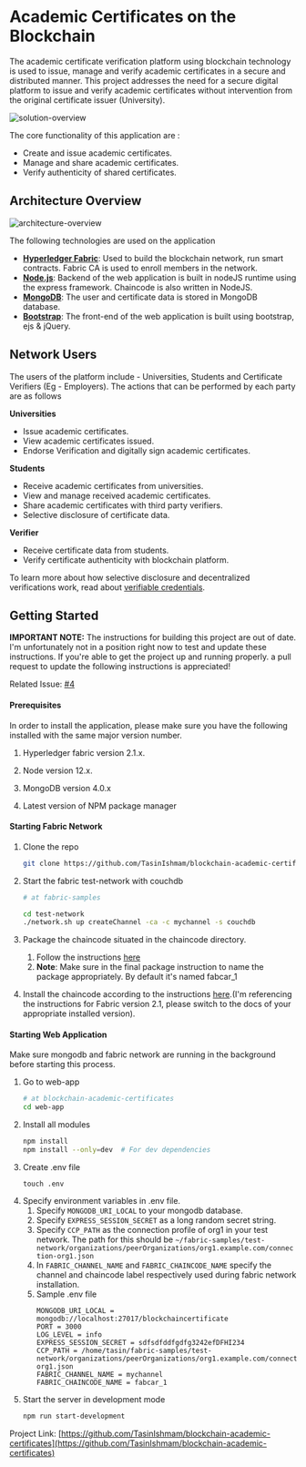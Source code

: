 # Academic Certificates on the Blockchain

The academic certificate verification platform using blockchain technology is used to issue, manage and verify academic certificates in a secure and distributed manner. This project addresses the need for a secure digital platform to issue and verify academic certificates without intervention from the original certificate issuer (University).

![solution-overview](./resources/solution-overview.png)

The core functionality of this application are :
* Create and issue academic certificates.
* Manage and share academic certificates.
* Verify authenticity of shared certificates.

## Architecture Overview
![architecture-overview](./resources/network-architecture.png)

The following technologies are used on the application
* **[Hyperledger Fabric](https://www.hyperledger.org/use/fabric)**: Used to build the blockchain network, run smart contracts. Fabric CA is used to enroll members in the network. 
* **[Node.js](https://nodejs.org/en/)**: Backend of the web application is built in nodeJS runtime using the express framework. Chaincode is also written in NodeJS.
* **[MongoDB](https://www.mongodb.com/)**: The user and certificate data is stored in MongoDB database. 
* **[Bootstrap](https://getbootstrap.com/)**: The front-end of the web application is built using bootstrap, ejs & jQuery.

## Network Users

The users of the platform include - Universities, Students and Certificate Verifiers (Eg - Employers). The actions that can be performed by each party are as follows

**Universities**
* Issue academic certificates.
* View academic certificates issued. 
* Endorse Verification and digitally sign academic certificates.

**Students**
* Receive academic certificates from universities.
* View and manage received academic certificates.
* Share academic certificates with third party verifiers.
* Selective disclosure of certificate data.

**Verifier**
* Receive certificate data from students.
* Verify certificate authenticity with blockchain platform.

To learn more about how selective disclosure and decentralized verifications work, read about [verifiable credentials](https://en.wikipedia.org/wiki/Verifiable_credentials).


## Getting Started

**IMPORTANT NOTE:** The instructions for building this project are out of date. I'm unfortunately not in a position right now to test and update these instructions. If you're able to get the project up and running properly. a pull request to update the following instructions is appreciated! 

Related Issue: [#4](https://github.com/TasinIshmam/blockchain-academic-certificates/issues/4) 

#### Prerequisites

In order to install the application, please make sure you have the following installed with the same major version number.

1) Hyperledger fabric version 2.1.x.  

2) Node version 12.x.  

3) MongoDB version 4.0.x    

4) Latest version of NPM package manager  


#### Starting Fabric Network

1) Clone the repo
    ```sh
    git clone https://github.com/TasinIshmam/blockchain-academic-certificates.git
    ```
2) Start the fabric test-network with couchdb
    ```sh
    # at fabric-samples
    
    cd test-network
    ./network.sh up createChannel -ca -c mychannel -s couchdb
    ```
3) Package the chaincode situated in the chaincode directory.  
    1) Follow the instructions [here](https://hyperledger-fabric.readthedocs.io/en/release-2.2/deploy_chaincode.html#javascript)
    2) **Note**: Make sure in the final package instruction to name the package appropriately. By default it's named fabcar_1 
    
4) Install the chaincode according to the instructions [here](https://hyperledger-fabric.readthedocs.io/en/release-2.1/deploy_chaincode.html#install-the-chaincode-package).(I'm referencing the instructions for Fabric version 2.1, please switch to the docs of your appropriate installed version).   


#### Starting Web Application
Make sure mongodb and fabric network are running in the background before starting this process. 

1) Go to web-app
    ```sh
    # at blockchain-academic-certificates
    cd web-app
    ```
2) Install all modules
    ```sh 
   npm install
   npm install --only=dev  # For dev dependencies
    ```
3) Create .env file
    ``` 
    touch .env 
    ```
4) Specify environment variables in .env file.
    1) Specify ```MONGODB_URI_LOCAL``` to your mongodb database.
    2) Specify ```EXPRESS_SESSION_SECRET``` as a long random secret string.
    3) Specify ```CCP_PATH``` as the connection profile of org1 in your test network. The path for this should be ```~/fabric-samples/test-network/organizations/peerOrganizations/org1.example.com/connection-org1.json```  
    4) In ```FABRIC_CHANNEL_NAME``` and ```FABRIC_CHAINCODE_NAME``` specify the channel and chaincode label respectively used during fabric network installation.
    5) Sample .env file
        ```dotenv
        MONGODB_URI_LOCAL = mongodb://localhost:27017/blockchaincertificate
        PORT = 3000
        LOG_LEVEL = info
        EXPRESS_SESSION_SECRET = sdfsdfddfgdfg3242efDFHI234 
        CCP_PATH = /home/tasin/fabric-samples/test-network/organizations/peerOrganizations/org1.example.com/connection-org1.json
        FABRIC_CHANNEL_NAME = mychannel
        FABRIC_CHAINCODE_NAME = fabcar_1
        ```
5) Start the server in development mode
    ```sh
    npm run start-development
    ```


Project Link: [https://github.com/TasinIshmam/blockchain-academic-certificates](https://github.com/TasinIshmam/blockchain-academic-certificates)



